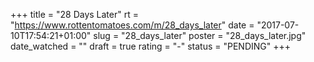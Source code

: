 +++
title = "28 Days Later"
rt = "https://www.rottentomatoes.com/m/28_days_later"
date = "2017-07-10T17:54:21+01:00"
slug = "28_days_later"
poster = "28_days_later.jpg"
date_watched = ""
draft = true
rating = "-"
status = "PENDING"
+++